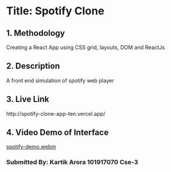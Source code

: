 <h1>Title: Spotify Clone</h1>

<h2>1. Methodology</h2>
<p>Creating a React App using CSS grid, layouts, DOM and ReactJs</p>
<h2>2. Description</h2>
<p>A front end simulation of spotify web player</p>
<h2>3. Live Link</h2>
<p>http://spotify-clone-app-ten.vercel.app/</p>
<h2>4. Video Demo of Interface</h2>

[spotify-demo.webm](https://user-images.githubusercontent.com/78272033/183287300-1e2fd982-4e13-41f5-af38-1ce548381031.webm)

<h3>Submitted By: Kartik Arora 101917070 Cse-3</h3>
